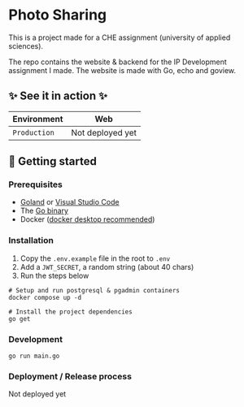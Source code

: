 # Photo Sharing

<!-- Describe where this readme is about.  -->

This is a project made for a CHE assignment (university of applied sciences).

The repo contains the website & backend for the IP Development assignment I made. The website is made with Go,
echo and goview.

## ✨ See it in action ✨

| Environment  | Web              |
|--------------|------------------|
| `Production` | Not deployed yet |

<!--
## 🧰 External tooling

- [Figma for the designs](https://www.figma.com/file/2BVrpjljMfNUsaEuTBbsLU/CHE-FDD?node-id=0%3A1&t=JneFtIXnLIle8Axq-1)
- [Firebase for the backend](https://console.firebase.google.com/u/0/project/che-fdd-assignment)
-->

## 🚀 Getting started

### Prerequisites

<!-- 
   Which software or library's are needed to be able to install this project?
 -->

- [Goland](https://www.jetbrains.com/go/) or [Visual Studio Code](https://code.visualstudio.com/)
- The [Go binary](https://go.dev/dl/)
- Docker ([docker desktop recommended](https://www.docker.com/products/docker-desktop/))

### Installation

<!-- How to install this project (after having the prerequisites)? -->

1. Copy the `.env.example` file in the root to `.env`
2. Add a `JWT_SECRET`, a random string (about 40 chars)
3. Run the steps below

```shell
# Setup and run postgresql & pgadmin containers
docker compose up -d

# Install the project dependencies
go get
```

### Development

```shell
go run main.go
```

### Deployment / Release process

Not deployed yet

<!--
## 🤚 Good to know

- We use Dependabot for automatic package updates
- This creates pull requests every monday, for all npm packages that are outdated
-->
